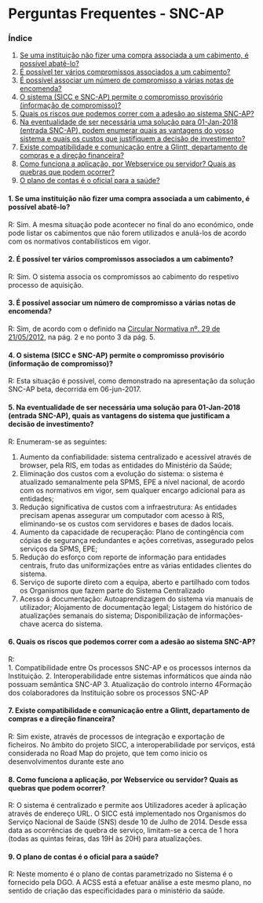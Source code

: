 # Perguntas Frequentes - SNC-AP

### Índice

1. [Se uma instituição não fizer uma compra associada a um cabimento, é possível abatê-lo?](#1-se-uma-instituio-no-fizer-uma-compra-associada-a-um-cabimento-possvel-abat-lo)
2. [É possível ter vários compromissos associados a um cabimento?](#2-possvel-ter-vrios-compromissos-associados-a-um-cabimento)
3. [É possível associar um número de compromisso a várias notas de encomenda?](#3-possvel-associar-um-nmero-de-compromisso-a-vrias-notas-de-encomenda)
4. [O sistema (SICC e SNC-AP) permite o compromisso provisório (informação de compromisso)?](#4-o-sistema-sicc-e-snc-ap-permite-o-compromisso-provisrio-informao-de-compromisso)
6. [Quais os riscos que podemos correr com a adesão ao sistema SNC-AP?](#6-quais-os-riscos-que-podemos-correr-com-a-adeso-ao-sistema-snc-ap)
5. [Na eventualidade de ser necessária uma solução para 01-Jan-2018 (entrada SNC-AP), podem enumerar quais as vantagens do vosso sistema e quais os custos que justifiquem a decisão de investimento?](#5-na-eventualidade-de-ser-necessria-uma-soluo-para-01-jan-2018-entrada-snc-ap-podem-enumerar-quais-as-vantagens-do-vosso-sistema-e-quais-os-custos-que-justifiquem-a-deciso-de-investimento)
7. [Existe compatibilidade e comunicação entre a Glintt, departamento de compras e a direção financeira?](#7-existe-compatibilidade-e-comunicao-entre-a-glintt-departamento-de-compras-e-a-direo-financeira)
8. [Como funciona a aplicação, por Webservice ou servidor? Quais as quebras que podem ocorrer?](#8-como-funciona-a-aplicao-por-webservice-ou-servidor-quais-as-quebras-que-podem-ocorrer)
9. [O plano de contas é o oficial para a saúde?](#9-o-plano-de-contas-o-oficial-para-a-sade)

<!-- /TOC -->

#### 1. Se uma instituição não fizer uma compra associada a um cabimento, é possível abatê-lo?
R: Sim. A mesma situação pode acontecer no final do ano económico, onde pode listar os cabimentos que não forem utilizados e anulá-los de acordo com os normativos contabilísticos em vigor.

#### 2. É possível ter vários compromissos associados a um cabimento?
R: Sim. O sistema associa os compromissos ao cabimento do respetivo processo de aquisição.

#### 3. É possível associar um número de compromisso a várias notas de encomenda?
R: Sim, de acordo com o definido na [Circular Normativa nº. 29 de 21/05/2012][79669214], na pág. 2 e no ponto 3 da pág. 5.

  [79669214]: http://www2.acss.min-saude.pt/Portals/0/Circular%20Normativa%20N29%202012.pdf "Circular Normativa nº. 29 de 21/05/2012"

#### 4. O sistema (SICC e SNC-AP) permite o compromisso provisório (informação de compromisso)?
R: Esta situação é possível, como demonstrado na apresentação da solução SNC-AP beta, decorrida em 06-jun-2017.

#### 5. Na eventualidade de ser necessária uma solução para 01-Jan-2018 (entrada SNC-AP), quais as vantagens do sistema que justificam a decisão de investimento?
R: Enumeram-se as seguintes:
1. Aumento da confiabilidade: sistema centralizado e acessível através de browser, pela RIS, em todas as entidades do Ministério da Saúde;
2. Eliminação dos custos com a evolução do sistema: o sistema é atualizado semanalmente pela SPMS, EPE a nível nacional, de acordo com os normativos em vigor, sem qualquer encargo adicional para as entidades;
3. Redução significativa de custos com a infraestrutura: As entidades precisam apenas assegurar um computador com acesso à RIS, eliminando-se os custos com servidores e bases de dados locais.
4. Aumento da capacidade de recuperação: Plano de contingência com cópias de segurança redundantes e ações corretivas, assegurado pelos serviços da SPMS, EPE;
5. Redução do esforço com reporte de informação para entidades centrais, fruto das uniformizações entre as várias entidades clientes do sistema.
6. Serviço de suporte direto com a equipa, aberto e partilhado com todos os Organismos que fazem parte do Sistema Centralizado
7. Acesso á documentação: Autoaprendizagem do sistema via manuais de utilizador; Alojamento de documentação legal; Listagem do histórico de atualizações semanais do sistema; Disponibilização de informações-chave acerca do sistema.



#### 6. Quais os riscos que podemos correr com a adesão ao sistema SNC-AP?
R: 	
	1. Compatibilidade entre Os processos SNC-AP e os processos internos da Instituição.
	2. Interoperabilidade entre sistemas informáticos que ainda não possuam semântica SNC-AP
	3. Atualização do controlo interno
	4Formação dos colaboradores da Instituição sobre os processos SNC-AP

#### 7. Existe compatibilidade e comunicação entre a Glintt, departamento de compras e a direção financeira?
R: Sim existe, através de processos de integração e exportação de ficheiros. No âmbito do projeto SICC, a interoperabilidade por serviços, está considerada no Road Map do projeto, que tem como inicio os desenvolvimentos durante este ano

#### 8. Como funciona a aplicação, por Webservice ou servidor? Quais as quebras que podem ocorrer?
R: O sistema é centralizado e permite aos Utilizadores aceder à aplicação através de endereço URL. O SICC está implementado nos Organismos do Serviço Nacional de Saúde (SNS) desde 10 de Julho de 2014. Desde essa data as ocorrências de quebra de serviço, limitam-se a cerca de 1 hora (todas as quintas feiras, das 19H às 20H) para atualizações.

#### 9. O plano de contas é o oficial para a saúde?
R: Neste momento é o plano de contas parametrizado no Sistema é o fornecido pela DGO. A ACSS está a efetuar análise a este mesmo plano, no sentido de criação das especificidades para o ministério da saúde.
